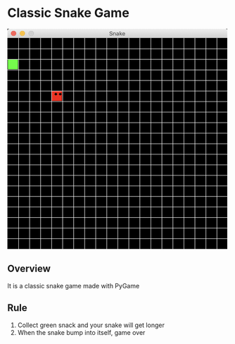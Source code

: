 # Classic Snake Game
<img src="example.png" width="500" height="500">

## Overview
It is a classic snake game made with PyGame

## Rule 
1. Collect green snack and your snake will get longer
2. When the snake bump into itself, game over
